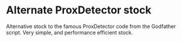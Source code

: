 Alternate ProxDetector stock
======================

Alternative stock to the famous ProxDetector code from the Godfather script. Very simple, and performance efficient stock.
